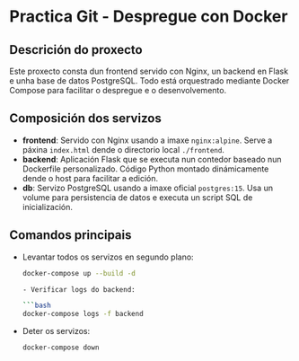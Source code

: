 # Practica Git - Despregue con Docker

## Descrición do proxecto
Este proxecto consta dun frontend servido con Nginx, un backend en Flask e unha base de datos PostgreSQL. Todo está orquestrado mediante Docker Compose para facilitar o despregue e o desenvolvemento.

## Composición dos servizos
- **frontend**: Servido con Nginx usando a imaxe `nginx:alpine`. Serve a páxina `index.html` dende o directorio local `./frontend`.
- **backend**: Aplicación Flask que se executa nun contedor baseado nun Dockerfile personalizado. Código Python montado dinámicamente dende o host para facilitar a edición.
- **db**: Servizo PostgreSQL usando a imaxe oficial `postgres:15`. Usa un volume para persistencia de datos e executa un script SQL de inicialización.

## Comandos principais

- Levantar todos os servizos en segundo plano:

  ```bash
  docker-compose up --build -d

  - Verificar logs do backend:
  
  ```bash
  docker-compose logs -f backend

- Deter os servizos:
  
  ```bash
  docker-compose down
